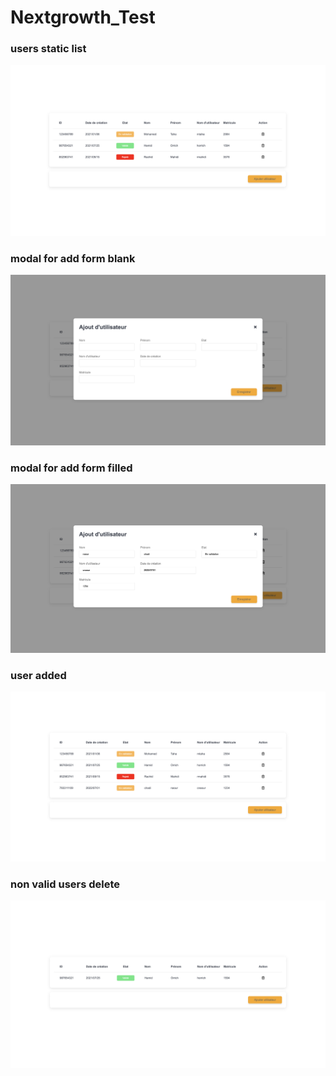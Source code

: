 # Nextgrowth_Test

### users static list
<img src="./screens/users_staticlist.png"/>

### modal for add form blank

<img src="./screens/Adduser_form_blank.png"/>

### modal for add form filled
<img src="./screens/addUser_Form_Filled.png"/>

### user added
<img src="./screens/newUser_added.png"/>

### non valid users delete

<img src="./screens/nonValid_users_delete.png"/>
